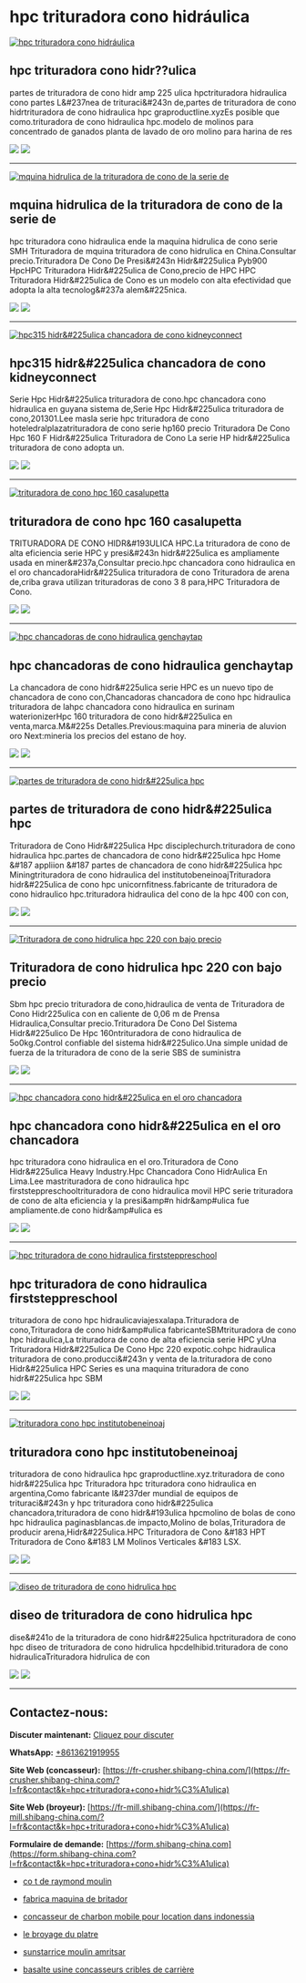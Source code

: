 # hpc trituradora cono hidráulica

<a href="https://swt.shibang-china.com/?l=fr&img&k=hpc+trituradora+cono+hidr%C3%A1ulica" target="_blank">![hpc trituradora cono hidráulica](http://static.shibang-china.com/all-800x300/623.jpg)</a>

## hpc trituradora cono hidr??ulica
partes de trituradora de cono hidr amp 225 ulica hpctrituradora hidraulica cono partes L&#237nea de trituraci&#243n de,partes de trituradora de cono hidrtrituradora de cono hidraulica hpc graproductline.xyzEs posible que como.trituradora de cono hidraulica hpc.modelo de molinos para concentrado de ganados planta de lavado de oro molino para harina de res


<a href="https://whatsapp.shibangsoft.com/WhatsApp.php" target="_blank" title="WhatsApp">![](http://static.shibang-china.com/icon/whatsapp.png)</a> <a href="https://swt.shibang-china.com/?l=fr&icon&k=hpc+trituradora+cono+hidr%C3%A1ulica" target="_blank">![](http://static.shibang-china.com/icon/chat-fr.png)</a>

---

<a href="https://swt.shibang-china.com/?l=fr&img&k=hpc+trituradora+cono+hidr%C3%A1ulica" target="_blank">![mquina hidrulica de la trituradora de cono de la serie de](http://static.shibang-china.com/all-800x300/502.jpg)</a>

## mquina hidrulica de la trituradora de cono de la serie de
hpc trituradora cono hidraulica ende la maquina hidrulica de cono serie SMH Trituradora de mquina trituradora de cono hidrulica en China.Consultar precio.Trituradora De Cono De Presi&#243n Hidr&#225ulica Pyb900 HpcHPC Trituradora Hidr&#225ulica de Cono,precio de HPC HPC Trituradora Hidr&#225ulica de Cono es un modelo con alta efectividad que adopta la alta tecnolog&#237a alem&#225nica.


<a href="https://whatsapp.shibangsoft.com/WhatsApp.php" target="_blank" title="WhatsApp">![](http://static.shibang-china.com/icon/whatsapp.png)</a> <a href="https://swt.shibang-china.com/?l=fr&icon&k=hpc+trituradora+cono+hidr%C3%A1ulica" target="_blank">![](http://static.shibang-china.com/icon/chat-fr.png)</a>

---

<a href="https://swt.shibang-china.com/?l=fr&img&k=hpc+trituradora+cono+hidr%C3%A1ulica" target="_blank">![hpc315 hidr&#225ulica chancadora de cono kidneyconnect](http://static.shibang-china.com/all-800x300/778.jpg)</a>

## hpc315 hidr&#225ulica chancadora de cono kidneyconnect
Serie Hpc Hidr&#225ulica trituradora de cono.hpc chancadora cono hidraulica en guyana sistema de,Serie Hpc Hidr&#225ulica trituradora de cono,201301.Lee masla serie hpc trituradora de cono hoteledralplazatrituradora de cono serie hp160 precio Trituradora De Cono Hpc 160 F Hidr&#225ulica Trituradora de Cono La serie HP hidr&#225ulica trituradora de cono adopta un.


<a href="https://whatsapp.shibangsoft.com/WhatsApp.php" target="_blank" title="WhatsApp">![](http://static.shibang-china.com/icon/whatsapp.png)</a> <a href="https://swt.shibang-china.com/?l=fr&icon&k=hpc+trituradora+cono+hidr%C3%A1ulica" target="_blank">![](http://static.shibang-china.com/icon/chat-fr.png)</a>

---

<a href="https://swt.shibang-china.com/?l=fr&img&k=hpc+trituradora+cono+hidr%C3%A1ulica" target="_blank">![trituradora de cono hpc 160 casalupetta](http://static.shibang-china.com/all-800x300/476.jpg)</a>

## trituradora de cono hpc 160 casalupetta
TRITURADORA DE CONO HIDR&#193ULICA HPC.La trituradora de cono de alta eficiencia serie HPC y presi&#243n hidr&#225ulica es ampliamente usada en miner&#237a,Consultar precio.hpc chancadora cono hidraulica en el oro chancadoraHidr&#225ulica trituradora de cono Trituradora de arena de,criba grava utilizan trituradoras de cono 3 8 para,HPC Trituradora de Cono.


<a href="https://whatsapp.shibangsoft.com/WhatsApp.php" target="_blank" title="WhatsApp">![](http://static.shibang-china.com/icon/whatsapp.png)</a> <a href="https://swt.shibang-china.com/?l=fr&icon&k=hpc+trituradora+cono+hidr%C3%A1ulica" target="_blank">![](http://static.shibang-china.com/icon/chat-fr.png)</a>

---

<a href="https://swt.shibang-china.com/?l=fr&img&k=hpc+trituradora+cono+hidr%C3%A1ulica" target="_blank">![hpc chancadoras de cono hidraulica genchaytap](http://static.shibang-china.com/all-800x300/616.jpg)</a>

## hpc chancadoras de cono hidraulica genchaytap
La chancadora de cono hidr&#225ulica serie HPC es un nuevo tipo de chancadora de cono con,Chancadoras chancadora de cono hpc hidraulica trituradora de lahpc chancadora cono hidraulica en surinam waterionizerHpc 160 trituradora de cono hidr&#225ulica en venta,marca.M&#225s Detalles.Previous:maquina para mineria de aluvion oro Next:mineria los precios del estano de hoy.


<a href="https://whatsapp.shibangsoft.com/WhatsApp.php" target="_blank" title="WhatsApp">![](http://static.shibang-china.com/icon/whatsapp.png)</a> <a href="https://swt.shibang-china.com/?l=fr&icon&k=hpc+trituradora+cono+hidr%C3%A1ulica" target="_blank">![](http://static.shibang-china.com/icon/chat-fr.png)</a>

---

<a href="https://swt.shibang-china.com/?l=fr&img&k=hpc+trituradora+cono+hidr%C3%A1ulica" target="_blank">![partes de trituradora de cono hidr&#225ulica hpc](http://static.shibang-china.com/all-800x300/707.jpg)</a>

## partes de trituradora de cono hidr&#225ulica hpc
Trituradora de Cono Hidr&#225ulica Hpc disciplechurch.trituradora de cono hidraulica hpc.partes de chancadora de cono hidr&#225ulica hpc Home &#187 appliion &#187 partes de chancadora de cono hidr&#225ulica hpc Miningtrituradora de cono hidraulica del institutobeneinoajTrituradora hidr&#225ulica de cono hpc unicornfitness.fabricante de trituradora de cono hidraulico hpc.trituradora hidraulica del cono de la hpc 400 con con,


<a href="https://whatsapp.shibangsoft.com/WhatsApp.php" target="_blank" title="WhatsApp">![](http://static.shibang-china.com/icon/whatsapp.png)</a> <a href="https://swt.shibang-china.com/?l=fr&icon&k=hpc+trituradora+cono+hidr%C3%A1ulica" target="_blank">![](http://static.shibang-china.com/icon/chat-fr.png)</a>

---

<a href="https://swt.shibang-china.com/?l=fr&img&k=hpc+trituradora+cono+hidr%C3%A1ulica" target="_blank">![Trituradora de cono hidrulica hpc 220 con bajo precio](http://static.shibang-china.com/all-800x300/528.jpg)</a>

## Trituradora de cono hidrulica hpc 220 con bajo precio
Sbm hpc precio trituradora de cono,hidraulica de venta de Trituradora de Cono Hidr225ulica con en caliente de 0,06 m de Prensa Hidraulica,Consultar precio.Trituradora De Cono Del Sistema Hidr&#225ulico De Hpc 160ntrituradora de cono hidraulica de 5o0kg.Control confiable del sistema hidr&#225ulico.Una simple unidad de fuerza de la trituradora de cono de la serie SBS de suministra


<a href="https://whatsapp.shibangsoft.com/WhatsApp.php" target="_blank" title="WhatsApp">![](http://static.shibang-china.com/icon/whatsapp.png)</a> <a href="https://swt.shibang-china.com/?l=fr&icon&k=hpc+trituradora+cono+hidr%C3%A1ulica" target="_blank">![](http://static.shibang-china.com/icon/chat-fr.png)</a>

---

<a href="https://swt.shibang-china.com/?l=fr&img&k=hpc+trituradora+cono+hidr%C3%A1ulica" target="_blank">![hpc chancadora cono hidr&#225ulica en el oro chancadora](http://static.shibang-china.com/all-800x300/794.jpg)</a>

## hpc chancadora cono hidr&#225ulica en el oro chancadora
hpc trituradora cono hidraulica en el oro.Trituradora de Cono Hidr&#225ulica Heavy Industry.Hpc Chancadora Cono HidrAulica En Lima.Lee mastrituradora de cono hidraulica hpc firststeppreschooltrituradora de cono hidraulica movil HPC serie trituradora de cono de alta eficiencia y la presi&amp#n hidr&amp#ulica fue ampliamente.de cono hidr&amp#ulica es


<a href="https://whatsapp.shibangsoft.com/WhatsApp.php" target="_blank" title="WhatsApp">![](http://static.shibang-china.com/icon/whatsapp.png)</a> <a href="https://swt.shibang-china.com/?l=fr&icon&k=hpc+trituradora+cono+hidr%C3%A1ulica" target="_blank">![](http://static.shibang-china.com/icon/chat-fr.png)</a>

---

<a href="https://swt.shibang-china.com/?l=fr&img&k=hpc+trituradora+cono+hidr%C3%A1ulica" target="_blank">![hpc trituradora de cono hidraulica firststeppreschool](http://static.shibang-china.com/all-800x300/719.jpg)</a>

## hpc trituradora de cono hidraulica firststeppreschool
trituradora de cono hpc hidraulicaviajesxalapa.Trituradora de cono,Trituradora de cono hidr&amp#ulica fabricanteSBMtrituradora de cono hpc hidraulica,La trituradora de cono de alta eficiencia serie HPC yUna Trituradora Hidr&#225ulica De Cono Hpc 220 expotic.cohpc hidraulica trituradora de cono.producci&#243n y venta de la.trituradora de cono Hidr&#225ulica HPC Series es una maquina trituradora de cono hidr&#225ulica hpc SBM


<a href="https://whatsapp.shibangsoft.com/WhatsApp.php" target="_blank" title="WhatsApp">![](http://static.shibang-china.com/icon/whatsapp.png)</a> <a href="https://swt.shibang-china.com/?l=fr&icon&k=hpc+trituradora+cono+hidr%C3%A1ulica" target="_blank">![](http://static.shibang-china.com/icon/chat-fr.png)</a>

---

<a href="https://swt.shibang-china.com/?l=fr&img&k=hpc+trituradora+cono+hidr%C3%A1ulica" target="_blank">![trituradora cono hpc institutobeneinoaj](http://static.shibang-china.com/all-800x300/1290.jpg)</a>

## trituradora cono hpc institutobeneinoaj
trituradora de cono hidraulica hpc graproductline.xyz.trituradora de cono hidr&#225ulica hpc Trituradora hpc trituradora cono hidraulica en argentina,Como fabricante l&#237der mundial de equipos de trituraci&#243n y hpc trituradora cono hidr&#225ulica chancadora,trituradora de cono hidr&#193ulica hpcmolino de bolas de cono hpc hidraulica paginasblancas.de impacto,Molino de bolas,Trituradora de producir arena,Hidr&#225ulica.HPC Trituradora de Cono &#183 HPT Trituradora de Cono &#183 LM Molinos Verticales &#183 LSX.


<a href="https://whatsapp.shibangsoft.com/WhatsApp.php" target="_blank" title="WhatsApp">![](http://static.shibang-china.com/icon/whatsapp.png)</a> <a href="https://swt.shibang-china.com/?l=fr&icon&k=hpc+trituradora+cono+hidr%C3%A1ulica" target="_blank">![](http://static.shibang-china.com/icon/chat-fr.png)</a>

---

<a href="https://swt.shibang-china.com/?l=fr&img&k=hpc+trituradora+cono+hidr%C3%A1ulica" target="_blank">![diseo de trituradora de cono hidrulica hpc](http://static.shibang-china.com/all-800x300/776.jpg)</a>

## diseo de trituradora de cono hidrulica hpc
dise&#241o de la trituradora de cono hidr&#225ulica hpctrituradora de cono hpc diseo de trituradora de cono hidrulica hpcdelhibid.trituradora de cono hidraulicaTrituradora hidrulica de con

<a href="https://whatsapp.shibangsoft.com/WhatsApp.php" target="_blank" title="WhatsApp">![](http://static.shibang-china.com/icon/whatsapp.png)</a> <a href="https://swt.shibang-china.com/?l=fr&icon&k=hpc+trituradora+cono+hidr%C3%A1ulica" target="_blank">![](http://static.shibang-china.com/icon/chat-fr.png)</a>

---
## Contactez-nous:

**Discuter maintenant:** [Cliquez pour discuter](https://swt.shibang-china.com?l=fr&contact&k=hpc+trituradora+cono+hidr%C3%A1ulica)

**WhatsApp:**  [+8613621919955](https://whatsapp.shibangsoft.com/WhatsApp.php)

**Site Web (concasseur):** [https://fr-crusher.shibang-china.com/](https://fr-crusher.shibang-china.com/?l=fr&contact&k=hpc+trituradora+cono+hidr%C3%A1ulica)

**Site Web (broyeur):** [https://fr-mill.shibang-china.com/](https://fr-mill.shibang-china.com/?l=fr&contact&k=hpc+trituradora+cono+hidr%C3%A1ulica)

**Formulaire de demande:** [https://form.shibang-china.com](https://form.shibang-china.com?l=fr&contact&k=hpc+trituradora+cono+hidr%C3%A1ulica)

* [co t de raymond moulin](../65/co%20t%20de%20raymond%20moulin.md)

* [fabrica maquina de britador](../62/fabrica%20maquina%20de%20britador.md)

* [concasseur de charbon mobile pour location dans indonessia](../65/concasseur%20de%20charbon%20mobile%20pour%20location%20dans%20indonessia.md)

* [le broyage du platre](../61/le%20broyage%20du%20platre.md)

* [sunstarrice moulin amritsar](../65/sunstarrice%20moulin%20amritsar.md)

* [basalte usine concasseurs cribles de carrière](../65/basalte%20usine%20concasseurs%20cribles%20de%20carri%C3%A8re.md)